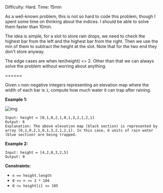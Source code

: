 Difficulty: Hard. Time: 15min

As a well-known problem, this is not so hard to code this problem, though I spent some time on thinking about the indices.
I should be able to solve them faster than 10min. 

The idea is simple, for a slot to store rain drops, we need to check the highest bar from the left and the highest bar from the right.
Then we use the min of them to subtract the height at the slot. Note that for the two end they don't store anyway.

The edge cases are when len(height) <= 2. Other than that we can always solve the problem without worring about anything. 

======

Given `n` non-negative integers representing an elevation map where the width of each bar is `1`, compute how much water it can trap after raining. 

**Example 1:**

![img](https://assets.leetcode.com/uploads/2018/10/22/rainwatertrap.png)

```
Input: height = [0,1,0,2,1,0,1,3,2,1,2,1]
Output: 6
Explanation: The above elevation map (black section) is represented by array [0,1,0,2,1,0,1,3,2,1,2,1]. In this case, 6 units of rain water (blue section) are being trapped.
```

**Example 2:**

```
Input: height = [4,2,0,3,2,5]
Output: 9
```

 

**Constraints:**

- `n == height.length`
- `0 <= n <= 3 * 104`
- `0 <= height[i] <= 105`
